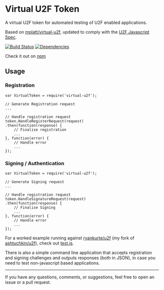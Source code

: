 # Virtual U2F Token

A virtual U2F token for automated testing of U2F enabled applications.  

Based on [mplatt/virtual-u2f](https://github.com/mplatt/virtual-u2f), updated to comply with the [U2F Javascript Spec](https://fidoalliance.org/specs/fido-u2f-v1.0-nfc-bt-amendment-20150514/fido-u2f-javascript-api.html#dictionary-u2frequest-members).  

[![Build Status](https://travis-ci.org/ryankurte/virtual-u2f.svg)](https://travis-ci.org/ryankurte/virtual-u2f) [![Dependencies](https://david-dm.org/ryankurte/virtual-u2f.svg)](https://david-dm.org/ryankurte/virtual-u2f)  

Check it out on [npm](https://www.npmjs.com/package/virtual-u2f)  

## Usage


### Registration
```
var VirtualToken = require('virtual-u2f');

// Generate Registration request
...

// Handle registration request
token.HandleRegisterRequest(request)
.then(function(response) {
    // Finalise registration
    ...
}, function(error) {
    // Handle error
    ...
});

```

### Signing / Authentication
```
var VirtualToken = require('virtual-u2f');

// Generate Signing request
...

// Handle registration request
token.HandleSignatureRequest(request)
.then(function(response) {
    // Finalise Signing
    ...
}, function(error) {
    // Handle error
    ...
});

```

For a worked example running against [ryankurte/u2f](https://github.com/ryankurte/u2f) (my fork of [ashtuchkin/u2f](https://github.com/ashtuchkin/u2f)), check out [test.js](test/test.js).  


There is also a simple command line application that accepts registration and signing challenges and outputs responses (both in JSON), in case you need to test non-javascript based applications.

------

If you have any questions, comments, or suggestions, feel free to open an issue or a pull request.
